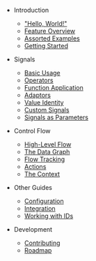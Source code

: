 - Introduction

  - ["Hello, World!"](interactive-hello.md)
  - [Feature Overview](feature-overview.md)
  - [Assorted Examples](assorted-examples.md)
  - [Getting Started](getting-started.md)

- Signals

  - [Basic Usage](basic-signals.md)
  - [Operators](signal-operators.md)
  - [Function Application](function-application.md)
  - [Adaptors](signal-adaptors.md)
  - [Value Identity](value-identity.md)
  - [Custom Signals](custom-signals.md)
  - [Signals as Parameters](signals-as-parameters.md)

- Control Flow

  - [High-Level Flow](high-level-flow.md)
  - [The Data Graph](the-data-graph.md)
  - [Flow Tracking](flow-tracking.md)
  - [Actions](actions.md)
  - [The Context](the-context.md)

- Other Guides

  - [Configuration](configuration.md)
  - [Integration](integration.md)
  - [Working with IDs](working-with-ids.md)

- Development

  - [Contributing](contributing.md)
  - [Roadmap](roadmap.md)

